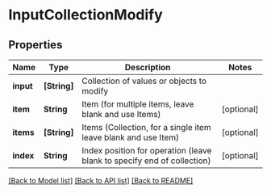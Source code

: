 # InputCollectionModify

## Properties
Name | Type | Description | Notes
------------ | ------------- | ------------- | -------------
**input** | **[String]** | Collection of values or objects to modify | 
**item** | **String** | Item (for multiple items, leave blank and use Items) | [optional] 
**items** | **[String]** | Items (Collection, for a single item leave blank and use Item) | [optional] 
**index** | **String** | Index position for operation (leave blank to specify end of collection) | [optional] 

[[Back to Model list]](../README.md#documentation-for-models) [[Back to API list]](../README.md#documentation-for-api-endpoints) [[Back to README]](../README.md)


